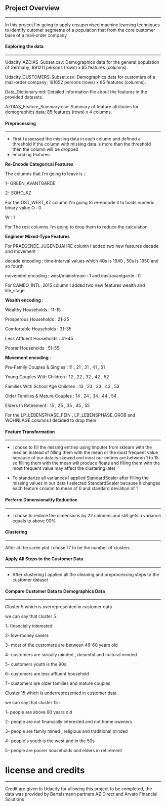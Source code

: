 ## Project Overview 
-----------------------------
In this project I'm going to apply unsupervised machine learning techniques to identify cutomer segmetns of a population that from the core customer base of a mail-order company 

#### Exploring the data
-------------------------
Udacity_AZDIAS_Subset.csv: Demographics data for the general population of Germany; 891211 persons (rows) x 85 features (columns).

Udacity_CUSTOMERS_Subset.csv: Demographics data for customers of a mail-order company; 191652 persons (rows) x 85 features (columns).

Data_Dictionary.md: Detailed information file about the features in the provided datasets.

AZDIAS_Feature_Summary.csv: Summary of feature attributes for demographics data; 85 features (rows) x 4 columns.

#### Preprocessing 
-----------------------------
- First I assessed the missing data in each column and defined a threshold if the column with missing data is more than the threshold then the column will be dropped
- encoding features:

__Re-Encode Categorical Features__

The columns that I'm going to leave is :

1- GREEN_AVANTGARDE

2- SOHO_KZ

For the OST_WEST_KZ column I'm going to re-encode it to holds numeric binary value
O : 0

W : 1

For The rest columns I'm going to drop them to reduce the calculation

__Engineer Mixed-Type Features__

For PRAEGENDE_JUGENDJAHRE column I added two new features decade and movement

decade encoding : time-interval values which 40s is 1940 , 50s is 1950 and so fourth

movement encoding : west/mainstream : 1 and east/avantgarde : 0

For CAMEO_INTL_2015 column I added two new features wealth and life_stage

**Wealth encoding :**

Wealthy Households : 11-15

Prosperous Households : 21-25

Comfortable Households : 31-35

Less Affluent Households : 41-45

Poorer Households : 51-55

**Movement encoding :**

Pre-Family Couples & Singles : 11 , 21 , 31 , 41 , 51

Young Couples With Children : 12 , 22 , 32 , 42 , 52

Families With School Age Children : 13 , 23 , 33 , 43 , 53

Older Families & Mature Couples : 14 , 24 , 34 , 44 , 54

Elders In Retirement : 15 , 25 , 35 , 45 , 55

For the LP_LEBENSPHASE_FEIN , LP_LEBENSPHASE_GROB and WOHNLAGE columns I decided to drop them

#### Feature Transformation
----------------------------------
- I chose to fill the missing entries using Imputer from sklearn with the median instead of filling them with the mean or the most frequent value because of our data is skewed and most our entires are between 1 to 15 so filling them with the mean will produce floats and filling them with the most frequent value may affect the clustering later

- To standarize all variances I applied StandardScaler after filling the missing values in our data I selected StandardScaler because it changes each feature column to mean of 0 and standard deviation of 1

#### Perform Dimensionality Reduction
------------------------------------
- I chose to reduce the dimensions by 22 columns and still gets a variance equals to above 90%

#### Clustering
----------------------


After at the scree plot I chose 17 to be the number of clusters

#### Apply All Steps to the Customer Data
-------------------------------------
- After clustering I applied all the cleaning and preprocessing steps to the customer dataset

#### Compare Customer Data to Demographics Data
------------------------------------

Cluster 5 which is overrepresented in customer data

we can say that cluster 5 :

1- financially interested

2- low-money savers

3- most of the customers are between 46-60 years old

4- customers are soically minded , dreamful and cultural minded

5- customers youth is the 90s

6- customers are less affluent household

7- customers are older families and mature couples

Cluster 15 which is underrepresented in customer data

we can say that cluster 15 :

1- people are above 60 years old

2- people are not financially interested and not home oweners

3- people are family mined , religious and traditional minded

4- people's youth is the west and in the 50s

5- people are poorer households and elders in retirement

# license and credits 
------------------------------
Credit are given to Udacity for allowing this project to be completed, the data was provided by Bertelsmann partners AZ Direct and Arvato Financial Solutions 





